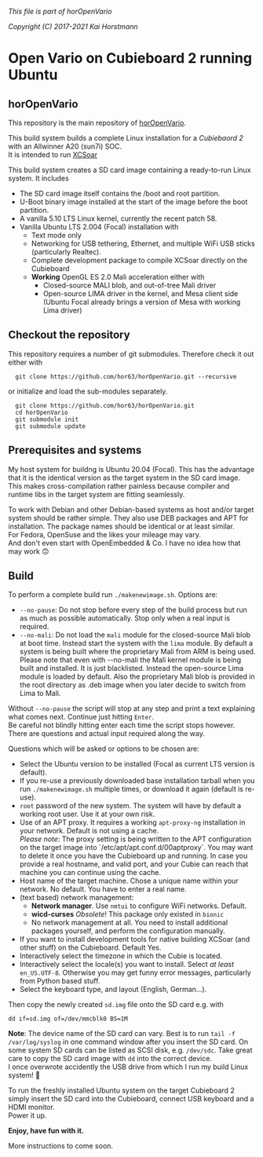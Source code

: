 *This file is part of horOpenVario*

*Copyright (C) 2017-2021  Kai Horstmann*

# Open Vario on Cubieboard 2 running Ubuntu
## horOpenVario

This repository is the main repository of [horOpenVario](https://github.com/hor63/horOpenVario.git).

This build system builds a complete Linux installation for a *Cubiebaord 2* with an Allwinner A20 (sun7i) SOC.   
It is intended to run [XCSoar](https://xcsoar.org)

This build system creates a SD card image containing a ready-to-run Linux system.
It includes
- The SD card image itself contains the /boot and root partition. 
- U-Boot binary image installed at the start of the image before the boot partition.
- A vanilla 5.10 LTS Linux kernel, currently the recent patch 58.
- Vanilla Ubuntu LTS 2.004 (Focal) installation with
  - Text mode only
  - Networking for USB tethering, Ethernet, and multiple WiFi USB sticks (particularly Realtec).
  - Complete development package to compile XCSoar directly on the Cubieboard
  - **Working** OpenGL ES 2.0 Mali acceleration either with
    -  Closed-source MALI blob, and out-of-tree Mali driver
    -  Open-source LIMA driver in the kernel, and Mesa client side (Ubuntu Focal already brings a version of Mesa with working Lima driver)


## Checkout the repository

This repository requires a number of git submodules.
Therefore check it out either with
```
  git clone https://github.com/hor63/horOpenVario.git --recursive
```
or initialize and load the sub-modules separately.
```
  git clone https://github.com/hor63/horOpenVario.git
  cd horOpenVario
  git submodule init
  git submodule update
```

## Prerequisites and systems

My host system for buildng is Ubuntu 20.04 (Focal). This has the advantage that it is the identical version as the target system in the SD card image.
This makes cross-compilation rather painless because compiler and runtime libs in the target system are fitting seamlessly.

To work with Debian and other Debian-based systems as host and/or target system should be rather simple. They also use DEB packages and APT for installation.
The package names should be identical or at least similar.   
For Fedora, OpenSuse and the likes your mileage may vary.   
And don't even start with OpenEmbedded & Co. I have no idea how that may work :upside_down_face:

## Build

To perform a complete build run `./makenewimage.sh`.
Options are:
- `--no-pause`: Do not stop before every step of the build process but run as much as possible automatically. Stop only when a real input is required.
- `--no-mali`: Do not load the `mali` module for the closed-source Mali blob at boot time. Instead start the system with the `lima` module. By default a system is being built where the proprietary Mali from ARM is being used.   
  Please note that even with --no-mali the Mali kernel module is being built and installed. It is just blacklisted. Instead the open-source Lima module is loaded by default.
  Also the proprietary Mali blob is provided in the root directory as .deb image when you later decide to switch from Lima to Mali.

Without `--no-pause` the script will stop at any step and print a text explaining what comes next. Continue just hitting `Enter`.  
Be careful not blindly hitting enter each time the script stops however. There are questions and actual input required along the way.  

Questions which will be asked or options to be chosen are:
- Select the Ubuntu version to be installed (Focal as current LTS version is default).
- If you re-use a previously downloaded base installation tarball when you run `./makenewimage.sh` multiple times, or download it again (default is re-use).
- `root` password of the new system. The system will have by default a working root user. Use it at your own risk.
- Use of an APT proxy. It requires a working `apt-proxy-ng` installation in your network. Default is not using a cache.  
  *Please note*: The proxy setting is being written to the APT configuration on the target image into ´/etc/apt/apt.conf.d/00aptproxy´. You may want to delete it once you have the Cubieboard up and running. In case you provide a real hostname, and valid port, and your Cubie can reach that machine you can continue using the cache.
- Host name of the target machine. Chose a unique name within your network. No default. You have to enter a real name.
- (text based) network management:
  - **Network manager**. Use `nmtui` to configure WiFi networks. Default.
  - **wicd-curses** *Obsolete*! This package only existed in `bionic`
  - No network management at all. You need to install additional packages yourself, and perform the configuration manually.
- If you want to install development tools for native building XCSoar (and other stuff) on the Cubieboard. Default Yes.
- Interactively select the timezone in which the Cubie is located.
- Interactively select the locale(s) you want to install. Select *at least* `en_US.UTF-8`. Otherwise you may get funny error messages, particularly from Python based stuff.
- Select the keyboard type, and layout (English, German...).

Then copy the newly created `sd.img` file onto the SD card e.g. with 
```
dd if=sd.img of=/dev/mmcblk0 BS=1M
```
**Note**: The device name of the SD card can vary. Best is to run `tail -f /var/log/syslog` in one command window after you insert the SD card.
On some system SD cards can be listed as SCSI disk, e.g. `/dev/sdc`. Take great care to copy the SD card image with `dd` into the correct device.  
I once overwrote accidently the USB drive from which I run my build Linux system! :facepalm:

To run the freshly installed Ubuntu system on the target Cubieboard 2 simply insert the SD card into the Cubieboard, connect USB keyboard and a HDMI monitor.  
Power it up.

**Enjoy, have fun with it.**

More instructions to come soon.
